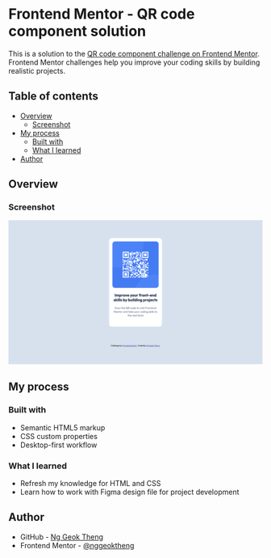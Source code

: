 # Frontend Mentor - QR code component solution

This is a solution to the [QR code component challenge on Frontend Mentor](https://www.frontendmentor.io/challenges/qr-code-component-iux_sIO_H). Frontend Mentor challenges help you improve your coding skills by building realistic projects.

## Table of contents

- [Overview](#overview)
  - [Screenshot](#screenshot)
- [My process](#my-process)
  - [Built with](#built-with)
  - [What I learned](#what-i-learned)
- [Author](#author)

## Overview

### Screenshot

![screenshot](./screenshot.png)

## My process

### Built with

- Semantic HTML5 markup
- CSS custom properties
- Desktop-first workflow

### What I learned

- Refresh my knowledge for HTML and CSS
- Learn how to work with Figma design file for project development

## Author

- GitHub - [Ng Geok Theng](https://github.com/nggeoktheng)
- Frontend Mentor - [@nggeoktheng](https://www.frontendmentor.io/profile/nggeoktheng)

